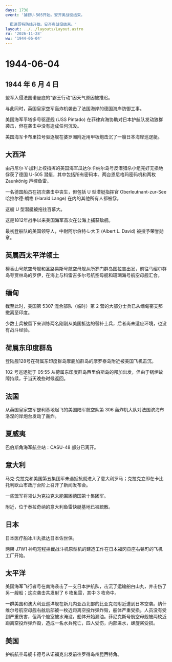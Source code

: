 ```yaml
---
days: 1738
event: '捕获U-505开始。安齐奥战役结束。

  挺进哥特防线开始。安齐奥战役结束。'
layout: ../../layouts/Layout.astro
ru: '2026-11-28'
ww: '1944-06-04'
---
```


# 1944-06-04

## 1944 年 6 月 4 日

盟军入侵法国诺曼底的"霸王行动"因天气原因被推迟。

与此同时，英国皇家空军轰炸机袭击了法国海岸的德国海岸防御工事。

美国海军平塔多号驱逐舰 (USS Pintado)
在菲律宾海协助对日本护航队发动狼群袭击，但在袭击中没有造成任何沉没。

美国海军卡布里拉号驱逐舰在婆罗洲附近用甲板炮击沉了一艘日本海岸巡逻艇。

## 大西洋

由丹尼尔·V·加利上校指挥的美国海军瓜达尔卡纳尔岛号反潜猎杀小组完好无损地俘获了德国
U-505 潜艇，其中包括所有密码本、两台恩尼格玛密码机和两枚 Zaunkönig
声控鱼雷。

一名德国船员在初次袭击中丧生，但包括 U 型潜艇指挥官 Oberleutnant-zur-See
哈拉尔德·朗格 (Harald Lange) 在内的其他所有人都被俘。

这艘 U 型潜艇被拖往百慕大。

这是1812年战争以来美国海军首次在公海上捕获敌舰。

最初登船队的美国领导人，中尉阿尔伯特·L·大卫 (Albert L. David)
被授予荣誉勋章。

## 英属西太平洋领土

檀香山号航空母舰和圣路易斯号航空母舰从所罗门群岛图拉吉出发，前往马绍尔群岛夸贾林岛的罗伊，在海上与科雷吉多尔号航空母舰和珊瑚海号航空母舰汇合。

## 缅甸

截至此时，美国第 5307 混合部队（临时）第 2
营的大部分士兵已从缅甸密支那撤离至印度。

少数士兵被留下来训练两名刚刚从美国抵达的替补士兵，后者尚未适应环境，也没有战斗经验。

## 荷属东印度群岛

登陆舰128号在荷属东印度群岛摩鹿加群岛的摩罗泰岛附近被美国飞机击沉。

102 号巡逻艇于 05:55
从荷属东印度群岛西里伯斯岛的邦加出发，但由于锅炉故障持续，于当天晚些时候返回。

## 法国

从英国皇家空军瑟利基地起飞的美国陆军航空队第 306
轰炸机大队对法国滨海布洛涅的岸炮台发动了轰炸。

## 夏威夷

巴伯斯角海军航空站：CASU-48 部分已离开。

## 意大利

马克·克拉克和美国第五集团军未遇抵抗就进入了意大利罗马；克拉克立即在卡比托利欧山市政厅台阶上召开了新闻发布会。

一些盟军将领认为克拉克未能围困德国第十集团军。

附近，位于泰拉奇纳的意大利鱼雷快艇基地已被疏散。

## 日本

日本医疗船冰川丸抵达日本佐世保。

两架 J7W1
神电短程拦截战斗机原型机的建造工作在日本福冈县座右铭町的飞机工厂开始。

## 太平洋

美国海军飞行者号在南海袭击了一支日本护航队，击沉了运输船白山丸，并击伤了另一艘船；这次袭击共发射了
6 枚鱼雷，其中 3 枚命中。

一群美国和澳大利亚巡洋舰在新几内亚西北部的比亚克岛附近遭到日本空袭。纳什维尔号航空母舰右舷后部被一枚近距离空投炸弹炸毁，船体严重受损。人员没有受到严重伤害，但两个舱室被水淹没，船体开始漏油。菲尼克斯号航空母舰被两枚近距离空投炸弹炸毁，造成一名水兵死亡，四人受伤，内部进水，螺旋桨受损。

## 美国

护航航空母舰卡德号从诺福克出发前往罗得岛州昆西特角。